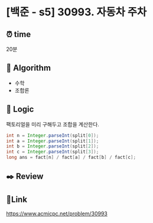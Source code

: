 # [백준 - s5] 30993. 자동차 주차

## ⏰ **time**

20분

## :pushpin: **Algorithm**

- 수학
- 조합론

## :round_pushpin: **Logic**

팩토리얼을 미리 구해두고 조합을 계산한다.

```java
int n = Integer.parseInt(split[0]);
int a = Integer.parseInt(split[1]);
int b = Integer.parseInt(split[2]);
int c = Integer.parseInt(split[3]);
long ans = fact[n] / fact[a] / fact[b] / fact[c];
```

## :black_nib: **Review**

## 📡**Link**

https://www.acmicpc.net/problem/30993
